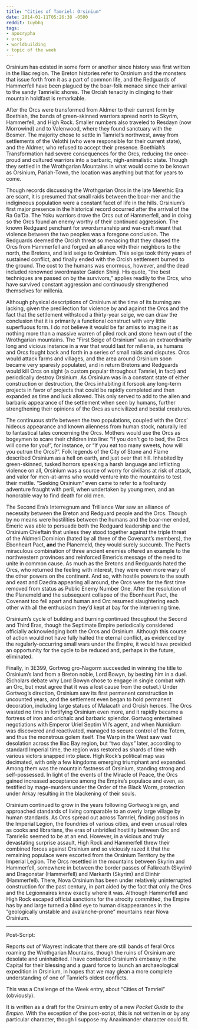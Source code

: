 ```yaml
---
title: "Cities of Tamriel: Orsinium"
date: 2014-01-11T05:26:38 -0500
reddit: 1uybhq
tags:
- apocrypha
- orcs
- worldbuilding
- topic of the week
---
```


Orsinium has existed in some form or another since history was first written in
the Iliac region. The Breton histories refer to Orsinium and the monsters that
issue forth from it as a part of common life, and the Redguards of Hammerfell
have been plagued by the boar-folk menace since their arrival to the sandy
Tamrielic shores. The Orcish tenacity in clinging to their mountain holdfast is
remarkable.

After the Orcs were transformed from Aldmer to their current form by Boethiah,
the bands of green-skinned warriors spread north to Skyrim, Hammerfell, and High
Rock. Smaller numbers also traveled to Resdayn (now Morrowind) and to Valenwood,
where they found sanctuary with the Bosmer. The majority chose to settle in
Tamriel’s northwest, away from settlements of the Velothi (who were responsible
for their current state), and the Aldmer, who refused to accept their presence.
Boethiah’s Transformation had severe consequences for the Orcs, reducing the
once-proud and cultured warriors into a barbaric, nigh-animalistic state. Though
they settled in the Wrothgarian Mountains in what would come to be known as
Orsinium, Pariah-Town, the location was anything but that for years to come.

Though records discussing the Wrothgarian Orcs in the late Merethic Era are
scant, it is presumed that small raids between the boar-mer and the indigineous
population were a constant facet of life in the hills. Orsinium’s first major
presence in the historical record occurred after the arrival of the Ra Ga’Da.
The Yoku warriors drove the Orcs out of Hammerfell, and in doing so the Orcs
found an enemy worthy of their continued aggression. The known Redguard penchant
for swordsmanship and war-craft meant that violence between the two peoples was
a foregone conclusion. The Redguards deemed the Orcish threat so menacing that
they chased the Orcs from Hammerfell and forged an alliance with their neighbors
to the north, the Bretons, and laid seige to Orsinium. This seige took thirty
years of sustained conflict, and finally ended with the Orcish settlement burned
to the ground. The cost to the humans was enormous, however, and the dead
included renowned swordmaster Gaiden Shinji. His quote, “the best techniques are
passed on by the survivors,” applies readily to the Orcs, who have survived
constant aggression and continuously strengthened themselves for millenia.

Although physical descriptions of Orsinium at the time of its burning are
lacking, given the predilection for violence by and against the Orcs and the
fact that the settlement withstood a thirty-year seige, we can draw the
conclusion that it is primarily a functional construct with very little
superfluous form. I do not believe it would be far amiss to imagine it as
nothing more than a massive warren of piled rock and stone hewn out of the
Wrothgarian mountains. The “First Seige of Orsinium” was an extraordinarily long
and vicious instance in a war that would last for millenia, as humans and Orcs
fought back and forth in a series of small raids and disputes. Orcs would attack
farms and villages, and the area around Orsinium soon became very sparesly
populated, and in return Bretons and Redguards would kill Orcs on sight (a
custom popular throughout Tamriel, in fact) and periodically destroy Orsinium.
As Orsinium was in a constant state of either construction or destruction, the
Orcs inhabiting it forsook any long-term projects in favor of projects that
could be rapidly completed and then expanded as time and luck allowed. This only
served to add to the alien and barbaric appearance of the settlement when seen
by humans, further strengthening their opinions of the Orcs as uncivilized and
bestial creatures.

The continuous strife between the two populations, coupled with the Orcs’
hideous appearance and known alienness from human stock, naturally led to
fantastical tales concerning the Orcs. Mothers would use the Orcs as bogeymen to
scare their children into line: “If you don't go to bed, the Orcs will come for
you!”, for instance, or “If you eat too many sweets, how will you outrun the
Orcs?”. Folk legends of the City of Stone and Flame described Orsinium as a hell
on earth, and just over that hill. Inhabited by green-skinned, tusked horrors
speaking a harsh language and inflicting violence on all, Orsinium was a source
of worry for civilians at risk of attack, and valor for men-at-arms who would
venture into the mountains to test their mettle. “Seeking Orsinium” even came to
refer to a foolhardy adventure fraught with peril, when undertaken by young men,
and an honorable way to find death for old men.

The Second Era’s Interregnum and Trilliance War saw an alliance of necessity
between the Breton and Redguard people and the Orcs. Though by no means were
hostilities between the humans and the boar-mer ended, Emeric was able to
persuade both the Redguard leadership and the Orsinium Chieftain that unless
they stood together against the triple threat of the Aldmeri Dominion (hated by
all three of the Covenant’s members), the Ebonheart Pact, **and** the Planemeld,
they would surely succumb. The Pact’s miraculous combination of three ancient
enemies offered an example to the northwestern provinces and reinforced Emeric’s
message of the need to unite in common cause. As much as the Bretons and
Redguards hated the Orcs, who returned the feeling with interest, they were even
more wary of the other powers on the continent. And so, with hostile powers to
the south and east and Daedra appearing all around, the Orcs were for the first
time removed from status as Public Enemy Number One. After the resolution of the
Planemeld and the subsequent collapse of the Ebonheart Pact, the Covenant too
fell apart and human and Orc resumed slaughtering each other with all the
enthusiasm they’d kept at bay for the intervening time.

Orsinium’s cycle of building and burning continued throughout the Second and
Third Eras, though the Septimate Empire periodically considered officially
acknowledging both the Orcs and Orsinium. Although this course of action would
not have fully halted the eternal conflict, as evidenced by the
regularly-occurring small wars under the Empire, it would have provided an
opportunity for the cycle to be reduced and, perhaps in the future, eliminated.

Finally, in 3E399, Gortwog gro-Nagorm succeeded in winning the title to
Orsinium’s land from a Breton noble, Lord Bowyn, by besting him in a duel.
(Scholars debate why Lord Bowyn chose to engage in single combat with an Orc,
but most agree that it was a lost cause from the outset.) Under Gortwog’s
direction, Orsinium saw its first permanent construction in uncounted years, and
the settlement even began to hold permanent decoration, including large statues
of Malacath and Orcish heroes. The Orcs wasted no time in fortifying Orsinium
even more, and it rapidly became a fortress of iron and orichalc and barbaric
splendor. Gortwog entertained negotiations with Emperor Uriel Septim VII’s
agent, and when Numidium was discovered and reactivated, managed to secure
control of the Totem, and thus the monstrous golem itself. The Warp in the West
saw vast desolation across the Iliac Bay region, but “two days” later, according
to standard Imperial time, the region was restored as shards of time with
various victors snapped into place. High Rock’s political map was decimated,
with only a few kingdoms emerging triumphant and expanded. Among them was the
mountain fastness of Orsinium, standing strong and self-possessed. In light of
the events of the Miracle of Peace, the Orcs gained increased acceptance among
the Empire’s populace and even, as testified by mage-murders under the Order of
the Black Worm, protection under Arkay resulting in the blackening of their
souls.

Orsinium continued to grow in the years following Gortwog’s reign, and
approached standards of living comparable to an overly large village by human
standards. As Orcs spread out across Tamriel, finding positions in the Imperial
Legion, the foundries of various cities, and even unusual roles as cooks and
librarians, the eras of unbridled hostility between Orc and Tamrielic seemed to
be at an end. However, in a vicious and truly devastating surprise assault, High
Rock and Hammerfell threw their combined forces against Orsinium and so
viciously razed it that the remaining populace were escorted from the Orsinium
Territory by the Imperial Legion. The Orcs resettled in the mountains between
Skyrim and Hammerfell, somewhere in between the border passes of Falkreath
(Skyrim) and Dragonstar (Hammerfell) and Markarth (Skyrim) and Elinhir
(Hammerfell). There, Nova Orsinium has been under relatively uninterrupted
construction for the past century, in part aided by the fact that only the Orcs
and the Legionnaires knew exactly where it was. Although Hammerfell and High
Rock escaped official sanctions for the atrocity committed, the Empire has by
and large turned a blind eye to human disappearances in the “geologically
unstable and avalanche-prone” mountains near Nova Orsinium.

____

Post-Script:

Reports out of Wayrest indicate that there are still bands of feral Orcs roaming
the Wrothgarian Mountains, though the ruins of Orsinium are desolate and
uninhabited. I have contacted Orsinium’s embassy in the Capital for their
blessing and a guard force to launch an archaeological expedition in Orsinium,
in hopes that we may glean a more complete understanding of one of Tamriel’s
oldest conflicts.

<aside markdown="block" id="about-text">
This was a Challenge of the Week entry, about “Cities of Tamriel” (obviously).

It is written as a draft for the Orsinium entry of a new *Pocket Guide to the*
*Empire*. With the exception of the post-script, this is not written in or by
any particular character, though I suppose my Anaximander character could fit.
</aside>
